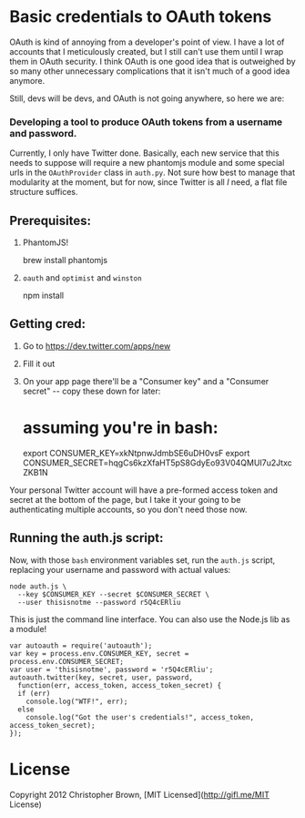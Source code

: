 # Basic credentials to OAuth tokens

OAuth is kind of annoying from a developer's point of view. I have a lot of
accounts that I meticulously created, but I still can't use them until I wrap
them in OAuth security. I think OAuth is one good idea that is outweighed by so
many other unnecessary complications that it isn't much of a good idea anymore.

Still, devs will be devs, and OAuth is not going anywhere, so here we are:

### Developing a tool to produce OAuth tokens from a username and password.

Currently, I only have Twitter done. Basically, each new service that this
needs to suppose will require a new phantomjs module and some special urls
in the `OAuthProvider` class in `auth.py`. Not sure how best to manage that
modularity at the moment, but for now, since Twitter is all *I* need, a flat
file structure suffices.

## Prerequisites:

1. PhantomJS!

    brew install phantomjs

2. `oauth` and `optimist` and `winston`

   npm install

## Getting cred:

1. Go to https://dev.twitter.com/apps/new
2. Fill it out
3. On your app page there'll be a "Consumer key" and a "Consumer secret" -- copy these down for later:

    # assuming you're in bash:
    export CONSUMER_KEY=xkNtpnwJdmbSE6uDH0vsF
    export CONSUMER_SECRET=hqgCs6kzXfaHT5pS8GdyEo93V04QMUI7u2JtxcZKB1N

Your personal Twitter account will have a pre-formed access token and secret at the bottom of the page, but I take it your going to be authenticating multiple accounts, so you don't need those now.

## Running the auth.js script:

Now, with those `bash` environment variables set, run the `auth.js` script, replacing your username and password with actual values:

    node auth.js \
      --key $CONSUMER_KEY --secret $CONSUMER_SECRET \
      --user thisisnotme --password r5Q4cERliu

This is just the command line interface. You can also use the Node.js lib as a module!

    var autoauth = require('autoauth');
    var key = process.env.CONSUMER_KEY, secret = process.env.CONSUMER_SECRET;
    var user = 'thisisnotme', password = 'r5Q4cERliu';
    autoauth.twitter(key, secret, user, password,
      function(err, access_token, access_token_secret) {
      if (err)
        console.log("WTF!", err);
      else
        console.log("Got the user's credentials!", access_token, access_token_secret);
    });

# License

Copyright 2012 Christopher Brown, [MIT Licensed](http://gifl.me/MIT License)
